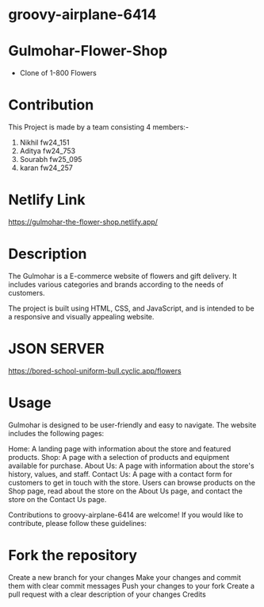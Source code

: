# groovy-airplane-6414
# Gulmohar-Flower-Shop

- Clone of 1-800 Flowers

# Contribution
This Project is made by a team consisting 4 members:-
1. Nikhil fw24_151
2. Aditya fw24_753
3. Sourabh fw25_095
4. karan fw24_257

# Netlify Link
https://gulmohar-the-flower-shop.netlify.app/

# Description
The Gulmohar is a E-commerce website of flowers and gift delivery. It includes various categories and brands according to the needs of customers.

The project is built using HTML, CSS, and JavaScript, and is intended to be a responsive and visually appealing website.

# JSON SERVER 
https://bored-school-uniform-bull.cyclic.app/flowers


# Usage
Gulmohar is designed to be user-friendly and easy to navigate. The website includes the following pages:

Home: A landing page with information about the store and featured products.
Shop: A page with a selection of products and equipment available for purchase.
About Us: A page with information about the store's history, values, and staff.
Contact Us: A page with a contact form for customers to get in touch with the store.
Users can browse products on the Shop page, read about the store on the About Us page, and contact the store on the Contact Us page.



Contributions to groovy-airplane-6414 are welcome! If you would like to contribute, please follow these guidelines:

# Fork the repository
Create a new branch for your changes
Make your changes and commit them with clear commit messages
Push your changes to your fork
Create a pull request with a clear description of your changes
Credits




